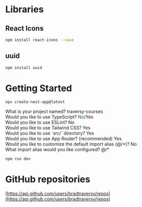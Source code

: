 # Libraries
## React Icons
```bash
npm install react-icons --save
```

## uuid
```bash
npm install uuid
```

# Getting Started
```bash
npx create-next-app@latest
```

<p>
What is your project named? traversy-courses <br/>
Would you like to use TypeScript? <span style="color: green">No</span>/Yes <br/>
Would you like to use ESLint? No <br/>
Would you like to use Tailwind CSS? Yes <br/>
Would you like to use `src/` directory? Yes <br/>
Would you like to use App Router? (recommended) Yes <br/>
Would you like to customize the default import alias (@/*)? No <br/>
What import alias would you like configured? @/* <br/>
</p>

```bash
npm run dev
```

# GitHub repositories
[https://api.github.com/users/bradtraversy/repos](https://api.github.com/users/bradtraversy/repos)
